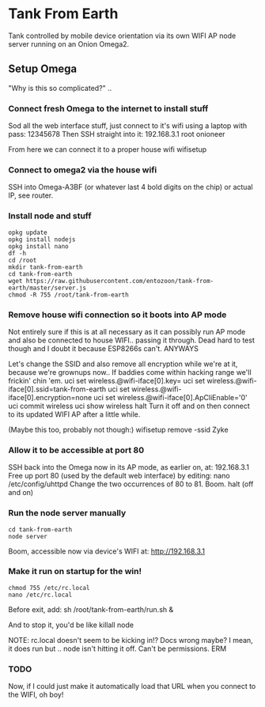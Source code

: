 # Tank From Earth

Tank controlled by mobile device orientation via its own WIFI AP node server running on an Onion Omega2.

## Setup Omega
"Why is this so complicated?"
..

### Connect fresh Omega to the internet to install stuff
Sod all the web interface stuff, just connect to it's wifi using a laptop with pass:
	12345678
Then SSH straight into it:
	192.168.3.1
	root
	onioneer

From here we can connect it to a proper house wifi
	wifisetup

### Connect to omega2 via the house wifi
SSH into Omega-A3BF (or whatever last 4 bold digits on the chip) or actual IP, see router.

### Install node and stuff
	opkg update
	opkg install nodejs
	opkg install nano
	df -h
	cd /root
	mkdir tank-from-earth
	cd tank-from-earth
	wget https://raw.githubusercontent.com/entozoon/tank-from-earth/master/server.js
	chmod -R 755 /root/tank-from-earth

### Remove house wifi connection so it boots into AP mode
Not entirely sure if this is at all necessary as it can possibly run AP mode and also be connected to house WIFI.. passing it through. Dead hard to test though and I doubt it because ESP8266s can't. ANYWAYS

Let's change the SSID and also remove all encryption while we're at it, because we're grownups now.. If baddies come within hacking range we'll frickin' chin 'em.
	uci set wireless.@wifi-iface[0].key=
	uci set wireless.@wifi-iface[0].ssid=tank-from-earth
	uci set wireless.@wifi-iface[0].encryption=none
	uci set wireless.@wifi-iface[0].ApCliEnable='0'
	uci commit wireless
	uci show wireless
	halt
Turn it off and on then connect to its updated WIFI AP after a little while.

(Maybe this too, probably not though:)
	wifisetup remove -ssid Zyke

### Allow it to be accessible at port 80
SSH back into the Omega now in its AP mode, as earlier on, at:
	192.168.3.1
Free up port 80 (used by the default web interface) by editing:
	nano /etc/config/uhttpd
Change the two occurrences of 80 to 81. Boom.
	halt (off and on)

### Run the node server manually
	cd tank-from-earth
	node server

Boom, accessible now via device's WIFI at:
	http://192.168.3.1

### Make it run on startup for the win!
	chmod 755 /etc/rc.local
	nano /etc/rc.local
Before exit, add:
	sh /root/tank-from-earth/run.sh &

And to stop it, you'd be like
	killall node

NOTE: rc.local doesn't seem to be kicking in!? Docs wrong maybe? I mean, it does run but .. node isn't hitting it off. Can't be permissions. ERM

### TODO
Now, if I could just make it automatically load that URL when you connect to the WIFI, oh boy!
